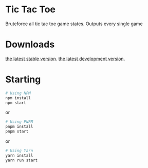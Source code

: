 # Tic Tac Toe
Bruteforce all tic tac toe game states.
Outputs every single game 

# Downloads
[the latest stable version](https://github.com/esdmr/tic-tac-toe/releases/latest).
[the latest development version](https://https://github.com/esdmr/tic-tac-toe/archive/master.zip).

# Starting
```sh
# Using NPM
npm install
npm start
```
or
```sh
# Using PNPM
pnpm install
pnpm start
```
or
```sh
# Using Yarn
yarn install
yarn run start
```